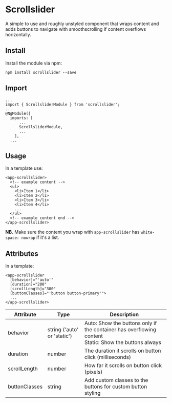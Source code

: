 # Scrollslider
A simple to use and roughly unstyled component that wraps content and adds buttons to navigate with smoothscrolling if content overflows horizontally.


## Install
Install the module via npm:
```
npm install scrollslider --save
```

## Import
```
...
import { ScrollsliderModule } from 'scrollslider';
...
@NgModule({
  imports: [
      ...
      ScrollsliderModule,
      ...
    ],
  ...
```

## Usage
In a template use:

```
<app-scrollslider>
  <!-- example content -->
  <ul>
    <li>Item 1</li>
    <li>Item 2</li>
    <li>Item 3</li>
    <li>Item 4</li>
    ...
  </ul>
  <!-- example content end -->
</app-scrollslider>
```

**NB.**
Make sure the content you wrap with `app-scrollslider` has `white-space: nowrap` if it's a list.


## Attributes
In a template:

```
<app-scrollslider
  [behavior]="'auto'"
  [duration]="200"
  [scrollLength]="300"
  [buttonClasses]="'button button-primary'">
  ...
</app-scrollslider>
```

| Attribute     | Type                       | Description                                                                                          |
|---------------|----------------------------|------------------------------------------------------------------------------------------------------|
| behavior      | string ('auto' or 'static') | Auto: Show the buttons only if the container has overflowing content<br />Static: Show the buttons always |
| duration      | number                     | The duration it scrolls on button click (milliseconds)                                               |
| scrollLength  | number                     | How far it scrolls on button click (pixels)                                                          |
| buttonClasses | string                     | Add custom classes to the buttons for custom button styling                                          |
